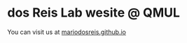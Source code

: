 # dos Reis Lab wesite @ QMUL

You can visit us at [mariodosreis.github.io](http://mariodosreis.github.io/)
